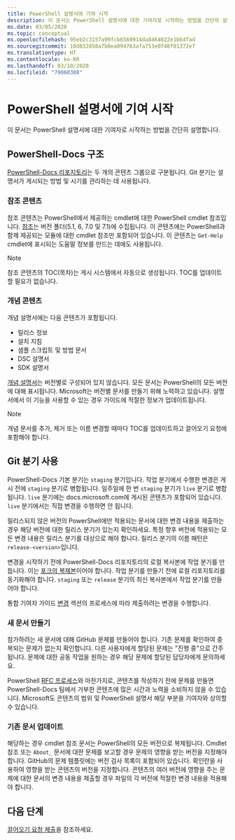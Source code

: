 ```yaml
---
title: PowerShell 설명서에 기여 시작
description: 이 문서는 PowerShell 설명서에 대한 기여자로 시작하는 방법을 간단히 설명합니다.
ms.date: 03/05/2020
ms.topic: conceptual
ms.openlocfilehash: 95eb2c3157a99fcb6560914da8464022e1b64fad
ms.sourcegitcommit: 18d832858a7b8ea094763afa753e0f48f01372e7
ms.translationtype: HT
ms.contentlocale: ko-KR
ms.lasthandoff: 03/10/2020
ms.locfileid: "79060308"
---
```

# <a name="get-started-contributing-to-powershell-documentation"></a>PowerShell 설명서에 기여 시작

이 문서는 PowerShell 설명서에 대한 기여자로 시작하는 방법을 간단히 설명합니다.

## <a name="powershell-docs-structure"></a>PowerShell-Docs 구조

[PowerShell-Docs 리포지토리][psdocs]는 두 개의 콘텐츠 그룹으로 구분됩니다. Git 분기는 설명서가 게시되는 방법 및 시기를 관리하는 데 사용됩니다.

### <a name="reference-content"></a>참조 콘텐츠

참조 콘텐츠는 PowerShell에서 제공하는 cmdlet에 대한 PowerShell cmdlet 참조입니다.
[참조][ref]는 버전 폴더(5.1, 6, 7.0 및 7.1)에 수집됩니다. 이 콘텐츠에는 PowerShell과 함께 제공되는 모듈에 대한 cmdlet 참조만 포함되어 있습니다. 이 콘텐츠는 `Get-Help` cmdlet에 표시되는 도움말 정보를 만드는 데에도 사용됩니다.

> [!NOTE]
> 참조 콘텐츠의 TOC(목차)는 게시 시스템에서 자동으로 생성됩니다. TOC를 업데이트할 필요가 없습니다.

### <a name="conceptual-content"></a>개념 콘텐츠

개념 설명서에는 다음 콘텐츠가 포함됩니다.

- 릴리스 정보
- 설치 지침
- 샘플 스크립트 및 방법 문서
- DSC 설명서
- SDK 설명서

[개념 설명서][conceptual]는 버전별로 구성되어 있지 않습니다. 모든 문서는 PowerShell의 모든 버전에 대해 표시됩니다. Microsoft는 버전별 문서를 만들기 위해 노력하고 있습니다. 설명서에서 이 기능을 사용할 수 있는 경우 가이드에 적절한 정보가 업데이트됩니다.

> [!NOTE]
> 개념 문서를 추가, 제거 또는 이름 변경할 때마다 TOC를 업데이트하고 끌어오기 요청에 포함해야 합니다.

## <a name="using-git-branches"></a>Git 분기 사용

PowerShell-Docs 기본 분기는 `staging` 분기입니다. 작업 분기에서 수행한 변경은 게시 전에 `staging` 분기로 병합됩니다. 일주일에 한 번 `staging` 분기가 `live` 분기로 병합됩니다. `live` 분기에는 docs.microsoft.com에 게시된 콘텐츠가 포함되어 있습니다. `live` 분기에서는 직접 변경을 수행하면 안 됩니다.

릴리스되지 않은 버전의 PowerShell에만 적용되는 문서에 대한 변경 내용을 제출하는 경우 해당 버전에 대한 릴리스 분기가 있는지 확인하세요. 특정 향후 버전에 적용되는 모든 변경 내용은 릴리스 분기를 대상으로 해야 합니다. 릴리스 분기의 이름 패턴은 `release-<version>`입니다.

변경을 시작하기 전에 PowerShell-Docs 리포지토리의 로컬 복사본에 작업 분기를 만듭니다. 이는 [포크의 복제본][fork]이어야 합니다. 작업 분기를 만들기 전에 로컬 리포지토리를 동기화해야 합니다. `staging` 또는 `release` 분기의 최신 복사본에서 작업 분기를 만들어야 합니다.

통합 기여자 가이드 [변경][making-changes] 섹션의 프로세스에 따라 제출하려는 변경을 수행합니다.

### <a name="creating-new-articles"></a>새 문서 만들기

참가하려는 새 문서에 대해 GitHub 문제를 만들어야 합니다. 기존 문제를 확인하여 중복되는 문제가 없는지 확인합니다. 다른 사용자에게 할당된 문제는 "진행 중"으로 간주됩니다. 문제에 대한 공동 작업을 원하는 경우 해당 문제에 할당된 담당자에게 문의하세요.

PowerShell [RFC 프로세스][rfc]와 마찬가지로, 콘텐츠를 작성하기 전에 문제를 만들면 PowerShell-Docs 팀에서 거부한 콘텐츠에 많은 시간과 노력을 소비하지 않을 수 있습니다. Microsoft도 콘텐츠의 범위 및 PowerShell 설명서 해당 부분을 기여자와 상의할 수 있습니다.

### <a name="updating-existing-articles"></a>기존 문서 업데이트

해당하는 경우 cmdlet 참조 문서는 PowerShell의 모든 버전으로 복제됩니다. Cmdlet 참조 또는 `About_` 문서에 대한 문제를 보고할 경우 문제의 영향을 받는 버전을 지정해야 합니다. GitHub의 문제 템플릿에는 버전 검사 목록이 포함되어 있습니다. 확인란을 사용하여 영향을 받는 콘텐츠의 버전을 지정합니다. 콘텐츠의 여러 버전에 영향을 주는 문제에 대한 문서의 변경 내용을 제출할 경우 파일의 각 버전에 적절한 변경 내용을 적용해야 합니다.

## <a name="next-steps"></a>다음 단계

[끌어오기 요청 제출](pull-requests.md)을 참조하세요.

<!--link refs-->
[conceptual]: https://github.com/MicrosoftDocs/PowerShell-Docs/tree/staging/reference/docs-conceptual
[fork]: /contribute/get-started-setup-local#fork-the-repository
[making-changes]: /contribute/how-to-write-workflows-major#making-your-changes
[psdocs]: https://github.com/MicrosoftDocs/PowerShell-Docs
[ref]: https://github.com/MicrosoftDocs/PowerShell-Docs/tree/staging/reference
[rfc]: https://github.com/PowerShell/powershell-rfc/blob/master/RFC0000-RFC-Process.md